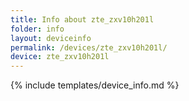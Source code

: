 ```yaml
---
title: Info about zte_zxv10h201l
folder: info
layout: deviceinfo
permalink: /devices/zte_zxv10h201l/
device: zte_zxv10h201l
---
```

{% include templates/device_info.md %}
